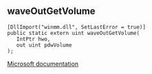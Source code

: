 ## waveOutGetVolume

```
[DllImport("winmm.dll", SetLastError = true)]
public static extern uint waveOutGetVolume(
   IntPtr hwo,
   out uint pdwVolume
);
```

[Microsoft documentation](TODO)
